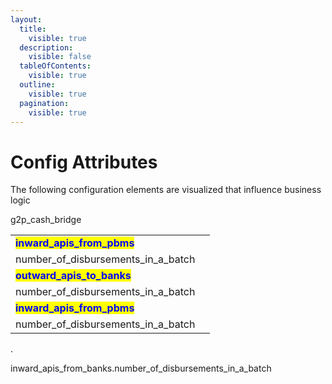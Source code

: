 ```yaml
---
layout:
  title:
    visible: true
  description:
    visible: false
  tableOfContents:
    visible: true
  outline:
    visible: true
  pagination:
    visible: true
---
```


# Config Attributes

The following configuration elements are visualized that influence business logic

g2p\_cash\_bridge

|                                                               |   |
| ------------------------------------------------------------- | - |
| <mark style="color:blue;">**inward\_apis\_from\_pbms**</mark> |   |
| number\_of\_disbursements\_in\_a\_batch                       |   |
| <mark style="color:blue;">**outward\_apis\_to\_banks**</mark> |   |
| number\_of\_disbursements\_in\_a\_batch                       |   |
| <mark style="color:blue;">**inward\_apis\_from\_pbms**</mark> |   |
| number\_of\_disbursements\_in\_a\_batch                       |   |

.

inward\_apis\_from\_banks.number\_of\_disbursements\_in\_a\_batch
